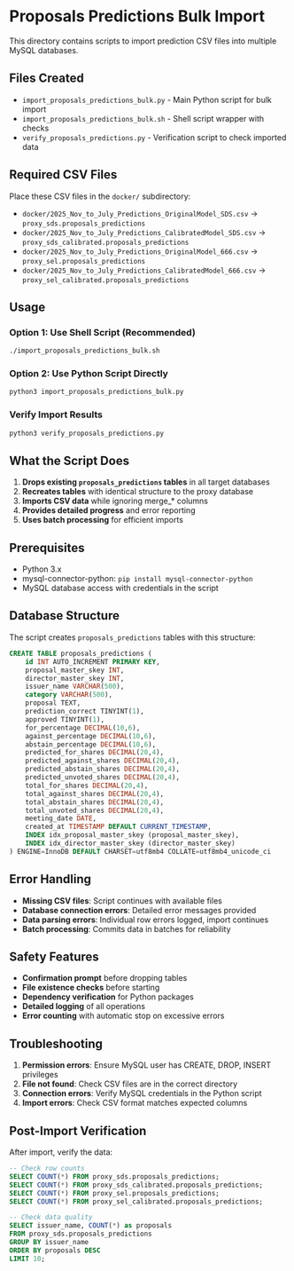 # Proposals Predictions Bulk Import

This directory contains scripts to import prediction CSV files into multiple MySQL databases.

## Files Created

- `import_proposals_predictions_bulk.py` - Main Python script for bulk import
- `import_proposals_predictions_bulk.sh` - Shell script wrapper with checks
- `verify_proposals_predictions.py` - Verification script to check imported data

## Required CSV Files

Place these CSV files in the `docker/` subdirectory:

- `docker/2025_Nov_to_July_Predictions_OriginalModel_SDS.csv` → `proxy_sds.proposals_predictions`
- `docker/2025_Nov_to_July_Predictions_CalibratedModel_SDS.csv` → `proxy_sds_calibrated.proposals_predictions`
- `docker/2025_Nov_to_July_Predictions_OriginalModel_666.csv` → `proxy_sel.proposals_predictions`
- `docker/2025_Nov_to_July_Predictions_CalibratedModel_666.csv` → `proxy_sel_calibrated.proposals_predictions`

## Usage

### Option 1: Use Shell Script (Recommended)
```bash
./import_proposals_predictions_bulk.sh
```

### Option 2: Use Python Script Directly
```bash
python3 import_proposals_predictions_bulk.py
```

### Verify Import Results
```bash
python3 verify_proposals_predictions.py
```

## What the Script Does

1. **Drops existing `proposals_predictions` tables** in all target databases
2. **Recreates tables** with identical structure to the proxy database
3. **Imports CSV data** while ignoring merge_* columns
4. **Provides detailed progress** and error reporting
5. **Uses batch processing** for efficient imports

## Prerequisites

- Python 3.x
- mysql-connector-python: `pip install mysql-connector-python`
- MySQL database access with credentials in the script

## Database Structure

The script creates `proposals_predictions` tables with this structure:

```sql
CREATE TABLE proposals_predictions (
    id INT AUTO_INCREMENT PRIMARY KEY,
    proposal_master_skey INT,
    director_master_skey INT,
    issuer_name VARCHAR(500),
    category VARCHAR(500),
    proposal TEXT,
    prediction_correct TINYINT(1),
    approved TINYINT(1),
    for_percentage DECIMAL(10,6),
    against_percentage DECIMAL(10,6),
    abstain_percentage DECIMAL(10,6),
    predicted_for_shares DECIMAL(20,4),
    predicted_against_shares DECIMAL(20,4),
    predicted_abstain_shares DECIMAL(20,4),
    predicted_unvoted_shares DECIMAL(20,4),
    total_for_shares DECIMAL(20,4),
    total_against_shares DECIMAL(20,4),
    total_abstain_shares DECIMAL(20,4),
    total_unvoted_shares DECIMAL(20,4),
    meeting_date DATE,
    created_at TIMESTAMP DEFAULT CURRENT_TIMESTAMP,
    INDEX idx_proposal_master_skey (proposal_master_skey),
    INDEX idx_director_master_skey (director_master_skey)
) ENGINE=InnoDB DEFAULT CHARSET=utf8mb4 COLLATE=utf8mb4_unicode_ci
```

## Error Handling

- **Missing CSV files**: Script continues with available files
- **Database connection errors**: Detailed error messages provided
- **Data parsing errors**: Individual row errors logged, import continues
- **Batch processing**: Commits data in batches for reliability

## Safety Features

- **Confirmation prompt** before dropping tables
- **File existence checks** before starting
- **Dependency verification** for Python packages
- **Detailed logging** of all operations
- **Error counting** with automatic stop on excessive errors

## Troubleshooting

1. **Permission errors**: Ensure MySQL user has CREATE, DROP, INSERT privileges
2. **File not found**: Check CSV files are in the correct directory
3. **Connection errors**: Verify MySQL credentials in the Python script
4. **Import errors**: Check CSV format matches expected columns

## Post-Import Verification

After import, verify the data:

```sql
-- Check row counts
SELECT COUNT(*) FROM proxy_sds.proposals_predictions;
SELECT COUNT(*) FROM proxy_sds_calibrated.proposals_predictions;
SELECT COUNT(*) FROM proxy_sel.proposals_predictions;
SELECT COUNT(*) FROM proxy_sel_calibrated.proposals_predictions;

-- Check data quality
SELECT issuer_name, COUNT(*) as proposals 
FROM proxy_sds.proposals_predictions 
GROUP BY issuer_name 
ORDER BY proposals DESC 
LIMIT 10;
```
